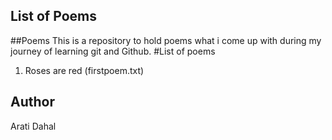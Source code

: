 

##
## List of Poems

##Poems
This is a repository to hold poems what i come up with during my journey of learning git and Github.
#List of poems
1. Roses are red (firstpoem.txt)
## Author
Arati Dahal
